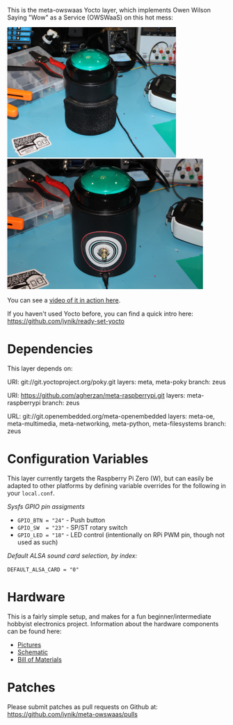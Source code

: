 This is the meta-owswaas Yocto layer, which implements 
Owen Wilson Saying "Wow" as a Service (OWSWaaS) on this hot mess:

<img src="doc/images/assembled-speaker.png" height="300"><img src="doc/images/assembled-rotswitch.png" height="300">

You can see a [video of it in action here](https://youtu.be/Z1xaM5WDDfk).

If you haven't used Yocto before, you can find a quick intro here:
https://github.com/jynik/ready-set-yocto


Dependencies
============

This layer depends on:

  URI: git://git.yoctoproject.org/poky.git
  layers: meta, meta-poky
  branch: zeus

  URI: https://github.com/agherzan/meta-raspberrypi.git
  layers: meta-raspberrypi
  branch: zeus

  URL: git://git.openembedded.org/meta-openembedded
  layers: meta-oe, meta-multimedia, meta-networking, meta-python, meta-filesystems
  branch: zeus


Configuration Variables
=======================

This layer currently targets the Raspberry Pi Zero (W), but can easily be adapted
to other platforms by defining variable overrides for the following in your `local.conf`.

*Sysfs GPIO pin assigments*

* `GPIO_BTN = "24"` - Push button
* `GPIO_SW  = "23"` - SP/ST rotary switch
* `GPIO_LED = "18"` - LED control (intentionally on RPi PWM pin, though not used as such)

*Default ALSA sound card selection, by index:*

`DEFAULT_ALSA_CARD = "0"`

Hardware
========

This is a fairly simple setup, and makes for a fun beginner/intermediate hobbyist
electronics project. Information about the hardware components can be found here:

* [Pictures](./doc/images/)
* [Schematic](./doc/kicad/owswaas-shield.pdf)
* [Bill of Materials](./doc/BOM.md)

Patches
=======

Please submit patches as pull requests on Github at:
https://github.com/jynik/meta-owswaas/pulls
